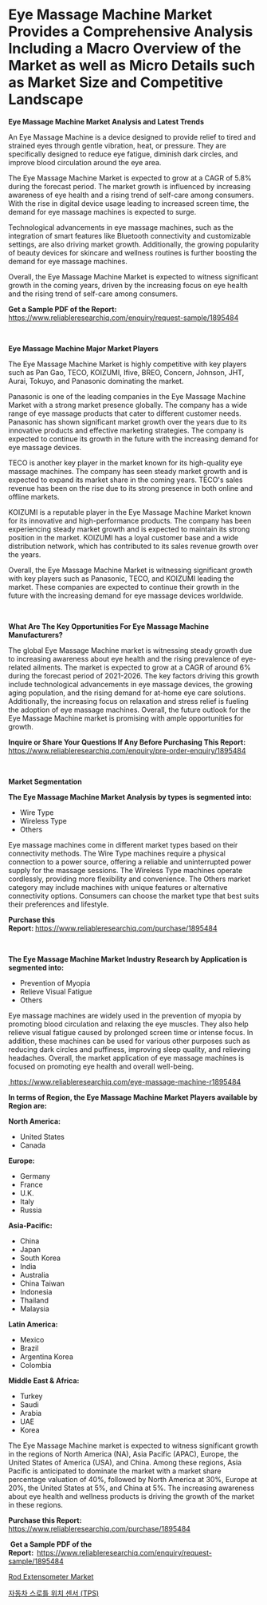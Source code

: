 <p><h1>Eye Massage Machine Market Provides a Comprehensive Analysis Including a Macro Overview of the Market as well as Micro Details such as Market Size and Competitive Landscape</h1></p><p><strong>Eye Massage Machine Market Analysis and Latest Trends</strong></p>
<p><p>An Eye Massage Machine is a device designed to provide relief to tired and strained eyes through gentle vibration, heat, or pressure. They are specifically designed to reduce eye fatigue, diminish dark circles, and improve blood circulation around the eye area.</p><p>The Eye Massage Machine Market is expected to grow at a CAGR of 5.8% during the forecast period. The market growth is influenced by increasing awareness of eye health and a rising trend of self-care among consumers. With the rise in digital device usage leading to increased screen time, the demand for eye massage machines is expected to surge.</p><p>Technological advancements in eye massage machines, such as the integration of smart features like Bluetooth connectivity and customizable settings, are also driving market growth. Additionally, the growing popularity of beauty devices for skincare and wellness routines is further boosting the demand for eye massage machines.</p><p>Overall, the Eye Massage Machine Market is expected to witness significant growth in the coming years, driven by the increasing focus on eye health and the rising trend of self-care among consumers.</p></p>
<p><strong>Get a Sample PDF of the Report:&nbsp;</strong> <a href="https://www.reliableresearchiq.com/enquiry/request-sample/1895484">https://www.reliableresearchiq.com/enquiry/request-sample/1895484</a></p>
<p>&nbsp;</p>
<p><strong>Eye Massage Machine Major Market Players</strong></p>
<p><p>The Eye Massage Machine Market is highly competitive with key players such as Pan Gao, TECO, KOIZUMI, Ifive, BREO, Concern, Johnson, JHT, Aurai, Tokuyo, and Panasonic dominating the market. </p><p>Panasonic is one of the leading companies in the Eye Massage Machine Market with a strong market presence globally. The company has a wide range of eye massage products that cater to different customer needs. Panasonic has shown significant market growth over the years due to its innovative products and effective marketing strategies. The company is expected to continue its growth in the future with the increasing demand for eye massage devices.</p><p>TECO is another key player in the market known for its high-quality eye massage machines. The company has seen steady market growth and is expected to expand its market share in the coming years. TECO's sales revenue has been on the rise due to its strong presence in both online and offline markets.</p><p>KOIZUMI is a reputable player in the Eye Massage Machine Market known for its innovative and high-performance products. The company has been experiencing steady market growth and is expected to maintain its strong position in the market. KOIZUMI has a loyal customer base and a wide distribution network, which has contributed to its sales revenue growth over the years.</p><p>Overall, the Eye Massage Machine Market is witnessing significant growth with key players such as Panasonic, TECO, and KOIZUMI leading the market. These companies are expected to continue their growth in the future with the increasing demand for eye massage devices worldwide.</p></p>
<p>&nbsp;</p>
<p><strong>What Are The Key Opportunities For Eye Massage Machine Manufacturers?</strong></p>
<p><p>The global Eye Massage Machine market is witnessing steady growth due to increasing awareness about eye health and the rising prevalence of eye-related ailments. The market is expected to grow at a CAGR of around 6% during the forecast period of 2021-2026. The key factors driving this growth include technological advancements in eye massage devices, the growing aging population, and the rising demand for at-home eye care solutions. Additionally, the increasing focus on relaxation and stress relief is fueling the adoption of eye massage machines. Overall, the future outlook for the Eye Massage Machine market is promising with ample opportunities for growth.</p></p>
<p><strong>Inquire or Share Your Questions If Any Before Purchasing This Report:</strong> <a href="https://www.reliableresearchiq.com/enquiry/pre-order-enquiry/1895484">https://www.reliableresearchiq.com/enquiry/pre-order-enquiry/1895484</a></p>
<p>&nbsp;</p>
<p><strong>Market Segmentation</strong></p>
<p><strong>The Eye Massage Machine Market Analysis by types is segmented into:</strong></p>
<p><ul><li>Wire Type</li><li>Wireless Type</li><li>Others</li></ul></p>
<p><p>Eye massage machines come in different market types based on their connectivity methods. The Wire Type machines require a physical connection to a power source, offering a reliable and uninterrupted power supply for the massage sessions. The Wireless Type machines operate cordlessly, providing more flexibility and convenience. The Others market category may include machines with unique features or alternative connectivity options. Consumers can choose the market type that best suits their preferences and lifestyle.</p></p>
<p><strong>Purchase this Report:&nbsp;</strong><a href="https://www.reliableresearchiq.com/purchase/1895484">https://www.reliableresearchiq.com/purchase/1895484</a></p>
<p>&nbsp;</p>
<p><strong>The Eye Massage Machine Market Industry Research by Application is segmented into:</strong></p>
<p><ul><li>Prevention of Myopia</li><li>Relieve Visual Fatigue</li><li>Others</li></ul></p>
<p><p>Eye massage machines are widely used in the prevention of myopia by promoting blood circulation and relaxing the eye muscles. They also help relieve visual fatigue caused by prolonged screen time or intense focus. In addition, these machines can be used for various other purposes such as reducing dark circles and puffiness, improving sleep quality, and relieving headaches. Overall, the market application of eye massage machines is focused on promoting eye health and overall well-being.</p></p>
<p><a href="https://www.reliableresearchiq.com/eye-massage-machine-r1895484">&nbsp;https://www.reliableresearchiq.com/eye-massage-machine-r1895484</a></p>
<p><strong>In terms of Region, the Eye Massage Machine Market Players available by Region are:</strong></p>
<p>
    <p> <strong> North America: </strong>
        <ul>
            <li>United States</li>
            <li>Canada</li>
        </ul>
        </p> 
    <p> <strong> Europe: </strong>
        <ul>
            <li>Germany</li>
            <li>France</li>
            <li>U.K.</li>
            <li>Italy</li>
            <li>Russia</li>
        </ul>
        </p> 
    <p> <strong> Asia-Pacific: </strong>
        <ul>
            <li>China</li>
            <li>Japan</li>
            <li>South Korea</li>
            <li>India</li>
            <li>Australia</li>
            <li>China Taiwan</li>
            <li>Indonesia</li>
            <li>Thailand</li>
            <li>Malaysia</li>
        </ul>
        </p> 
    <p> <strong> Latin America: </strong>
        <ul>
            <li>Mexico</li>
            <li>Brazil</li>
            <li>Argentina Korea</li>
            <li>Colombia</li>
        </ul>
        </p> 
    <p> <strong> Middle East & Africa: </strong>
        <ul>
            <li>Turkey</li>
            <li>Saudi</li>
            <li>Arabia</li>
            <li>UAE</li>
            <li>Korea</li>
        </ul>
    </p>
    </p>
<p><p>The Eye Massage Machine market is expected to witness significant growth in the regions of North America (NA), Asia Pacific (APAC), Europe, the United States of America (USA), and China. Among these regions, Asia Pacific is anticipated to dominate the market with a market share percentage valuation of 40%, followed by North America at 30%, Europe at 20%, the United States at 5%, and China at 5%. The increasing awareness about eye health and wellness products is driving the growth of the market in these regions.</p></p>
<p><strong>Purchase this Report: </strong><a href="https://www.reliableresearchiq.com/purchase/1895484">https://www.reliableresearchiq.com/purchase/1895484</a></p>
<p>&nbsp;<strong>Get a Sample PDF of the Report:&nbsp;&nbsp;</strong><a href="https://www.reliableresearchiq.com/enquiry/request-sample/1895484">https://www.reliableresearchiq.com/enquiry/request-sample/1895484</a></p>
<p><strong></strong></p>
<p><p><a href="https://medium.com/@gracielawharris42024/rod-extensometer-market-size-market-segmentation-market-trends-and-growth-analysis-forecast-till-2cb3d83c71ad">Rod Extensometer Market</a></p><p><a href="https://github.com/laholand/Market-Research-Report-List-5/blob/main/656420084986.md">자동차 스로틀 위치 센서 (TPS)</a></p></p>